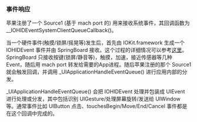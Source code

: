 ### 事件响应

苹果注册了一个 Source1 \(基于 mach port 的\) 用来接收系统事件，其回调函数为 \_\_IOHIDEventSystemClientQueueCallback\(\)。

当一个硬件事件\(触摸/锁屏/摇晃等\)发生后，首先由 IOKit.framework 生成一个 IOHIDEvent 事件并由 SpringBoard 接收。这个过程的详细情况可以参考[这里](http://iphonedevwiki.net/index.php/IOHIDFamily)。SpringBoard 只接收按键\(锁屏/静音等\)，触摸，加速，接近传感器等几种 Event，随后用 mach port 转发给需要的App进程。随后苹果注册的那个 Source1 就会触发回调，并调用 \_UIApplicationHandleEventQueue\(\) 进行应用内部的分发。

\_UIApplicationHandleEventQueue\(\) 会把 IOHIDEvent 处理并包装成 UIEvent 进行处理或分发，其中包括识别 UIGesture/处理屏幕旋转/发送给 UIWindow 等。通常事件比如 UIButton 点击、touchesBegin/Move/End/Cancel 事件都是在这个回调中完成的。

